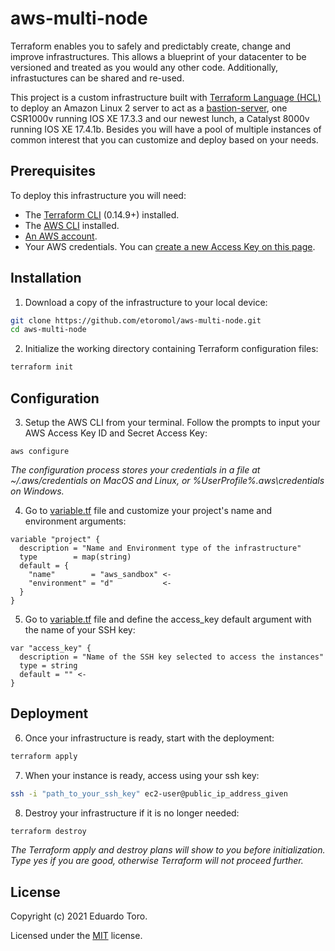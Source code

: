 # aws-multi-node
Terraform enables you to safely and predictably create, change and improve 
infrastructures. This allows a blueprint of your datacenter to be versioned and 
treated as you would any other code. Additionally, infrastuctures can be shared 
and re-used. 

This project is a custom infrastructure built with 
[Terraform Language (HCL)](https://www.terraform.io/docs/language/index.html) 
to deploy an Amazon Linux 2 server to act as a 
[bastion-server](https://aws.amazon.com/quickstart/architecture/linux-bastion/),
one CSR1000v running IOS XE 17.3.3 and our newest lunch, a Catalyst 8000v 
running IOS XE 17.4.1b. Besides you will have a pool of multiple instances of 
common interest that you can customize and deploy based on your needs. 

## Prerequisites

To deploy this infrastructure you will need:
* The [Terraform CLI](https://learn.hashicorp.com/tutorials/terraform/install-cli?in=terraform/aws-get-started) (0.14.9+) installed.
* The [AWS CLI](https://docs.aws.amazon.com/cli/latest/userguide/install-cliv2.html) installed.
* [An AWS account](https://aws.amazon.com/free/).
* Your AWS credentials. You can [create a new Access Key on this page](https://console.aws.amazon.com/iam/home?#/security_credentials).

## Installation

1. Download a copy of the infrastructure to your local device:

```bash
git clone https://github.com/etoromol/aws-multi-node.git
cd aws-multi-node
```

2. Initialize the working directory containing Terraform configuration files:
```bash
terraform init
```

## Configuration

3. Setup the AWS CLI from your terminal. Follow the prompts to input your AWS 
Access Key ID and Secret Access Key:

```hcl
aws configure
```
*The configuration process stores your credentials in a file at ~/.aws/credentials 
on MacOS and Linux, or %UserProfile%\.aws\credentials on Windows.*

4. Go to [variable.tf](variables.tf) file and customize your project's name and 
environment arguments:

```hcl
variable "project" {
  description = "Name and Environment type of the infrastructure"
  type        = map(string)
  default = {
    "name"        = "aws_sandbox" <-
    "environment" = "d"           <-
  }
}
```  

5. Go to [variable.tf](variables.tf) file and define the access_key default 
argument with the name of your SSH key:

```hcl
var "access_key" {
  description = "Name of the SSH key selected to access the instances"
  type = string
  default = "" <-
}
```  

## Deployment

6. Once your infrastructure is ready, start with the deployment:

```bash
terraform apply
```

7. When your instance is ready, access using your ssh key:

```bash
ssh -i "path_to_your_ssh_key" ec2-user@public_ip_address_given
```

8. Destroy your infrastructure if it is no longer needed:

```bash
terraform destroy
```
*The Terraform apply and destroy plans will show to you before initialization. 
Type yes if you are good, otherwise Terraform will not proceed further.*

## License

Copyright (c) 2021 Eduardo Toro.

Licensed under the [MIT](LICENSE) license.